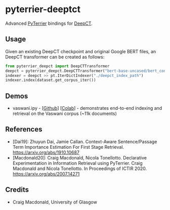 # pyterrier-deeptct

Advanced [PyTerrier](https://github.com/terrier-org/pyterrier) bindings for [DeepCT](https://github.com/AdeDZY/DeepCT).


## Usage

Given an existing DeepCT checkpoint and original Google BERT files, an DeepCT transformer can be created as follows:

```python
from pyterrier_deepct import DeepCTTransformer
deepct = pyterrier_deepct.DeepCTTransformer("bert-base-uncased/bert_config.json", "marco/model.ckpt-65816")
indexer = deepct >> pt.IterDictIndexer("./deepct_index_path")
indexer.index(dataset.get_corpus_iter())
```

## Demos
 - vaswani.ipy - [[Github](blob/main/pyterrier_deepct_vaswani.ipynb)] [[Colab](https://colab.research.google.com/github/terrierteam/pyterrier_deepct/blob/main/pyterrier_deepct_vaswani.ipynb)] - demonstrates end-to-end indexing and retrieval on the Vaswani corpus (~11k documents)

## References

 - [Dai19]: Zhuyun Dai, Jamie Callan. Context-Aware Sentence/Passage Term Importance Estimation For First Stage Retrieval. https://arxiv.org/abs/1910.10687
 - [Macdonald20]: Craig Macdonald, Nicola Tonellotto. Declarative Experimentation in Information Retrieval using PyTerrier. Craig Macdonald and Nicola Tonellotto. In Proceedings of ICTIR 2020. https://arxiv.org/abs/2007.14271


## Credits
 - Craig Macdonald, University of Glasgow
